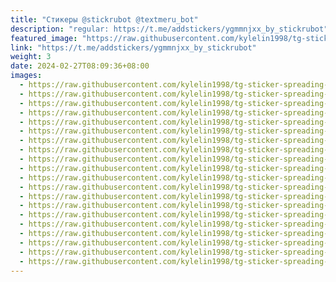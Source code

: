 ```yaml
---
title: "Стикеры @stickrubot @textmeru_bot"
description: "regular: https://t.me/addstickers/ygmmnjxx_by_stickrubot"
featured_image: "https://raw.githubusercontent.com/kylelin1998/tg-sticker-spreading-worldwide-images/main/img/ddb877ec-e947-4bcc-979c-dea0c81bea11.jpg"
link: "https://t.me/addstickers/ygmmnjxx_by_stickrubot"
weight: 3
date: 2024-02-27T08:09:36+08:00
images:
  - https://raw.githubusercontent.com/kylelin1998/tg-sticker-spreading-worldwide-images/main/img/ddb877ec-e947-4bcc-979c-dea0c81bea11.jpg
  - https://raw.githubusercontent.com/kylelin1998/tg-sticker-spreading-worldwide-images/main/img/1dcb2d1d-55d1-49a4-8277-1d731bded09c.jpg
  - https://raw.githubusercontent.com/kylelin1998/tg-sticker-spreading-worldwide-images/main/img/08a42485-30ff-49b2-ba29-6f64425697d9.jpg
  - https://raw.githubusercontent.com/kylelin1998/tg-sticker-spreading-worldwide-images/main/img/c74198bf-90d6-4ff0-808d-05b5d91434bd.jpg
  - https://raw.githubusercontent.com/kylelin1998/tg-sticker-spreading-worldwide-images/main/img/5376ca89-229e-483f-917d-3cd6efaf8d19.jpg
  - https://raw.githubusercontent.com/kylelin1998/tg-sticker-spreading-worldwide-images/main/img/57f10b19-6dd7-4dfc-a737-dcbdf649fcbb.jpg
  - https://raw.githubusercontent.com/kylelin1998/tg-sticker-spreading-worldwide-images/main/img/631cc496-1b72-434c-86ff-d05098cd87f3.jpg
  - https://raw.githubusercontent.com/kylelin1998/tg-sticker-spreading-worldwide-images/main/img/85fd7e2d-4f2f-4624-8d50-7466bcf0c754.jpg
  - https://raw.githubusercontent.com/kylelin1998/tg-sticker-spreading-worldwide-images/main/img/1e1d4998-e465-4f6e-a44d-639c866f6515.jpg
  - https://raw.githubusercontent.com/kylelin1998/tg-sticker-spreading-worldwide-images/main/img/3705d5cc-a4dc-40d6-879e-5e7af73c84a7.jpg
  - https://raw.githubusercontent.com/kylelin1998/tg-sticker-spreading-worldwide-images/main/img/82a70515-7d44-4b73-89fb-3c92acbbefc0.jpg
  - https://raw.githubusercontent.com/kylelin1998/tg-sticker-spreading-worldwide-images/main/img/13d104be-eb80-4e1b-a836-f4a2859bac50.jpg
  - https://raw.githubusercontent.com/kylelin1998/tg-sticker-spreading-worldwide-images/main/img/c3637c9c-a0b9-493a-9d4b-3cd31712b6ee.jpg
  - https://raw.githubusercontent.com/kylelin1998/tg-sticker-spreading-worldwide-images/main/img/b533868d-fc9b-4db9-a553-a433fab4ca6c.jpg
  - https://raw.githubusercontent.com/kylelin1998/tg-sticker-spreading-worldwide-images/main/img/2d0c8086-5457-4aff-8861-7deb8e37e2e6.jpg
  - https://raw.githubusercontent.com/kylelin1998/tg-sticker-spreading-worldwide-images/main/img/5f0a112f-8597-4eeb-8691-b919992f1715.jpg
  - https://raw.githubusercontent.com/kylelin1998/tg-sticker-spreading-worldwide-images/main/img/0e14331e-a3bd-449d-aeea-70819430d39f.jpg
  - https://raw.githubusercontent.com/kylelin1998/tg-sticker-spreading-worldwide-images/main/img/9309c422-86f4-40a4-95ab-37545cbe1282.jpg
  - https://raw.githubusercontent.com/kylelin1998/tg-sticker-spreading-worldwide-images/main/img/10192e11-6534-4b76-a0fc-28b18ac46d23.jpg
  - https://raw.githubusercontent.com/kylelin1998/tg-sticker-spreading-worldwide-images/main/img/40bceb22-98d2-41a0-bc08-2623ccdd5daf.jpg
---
```

